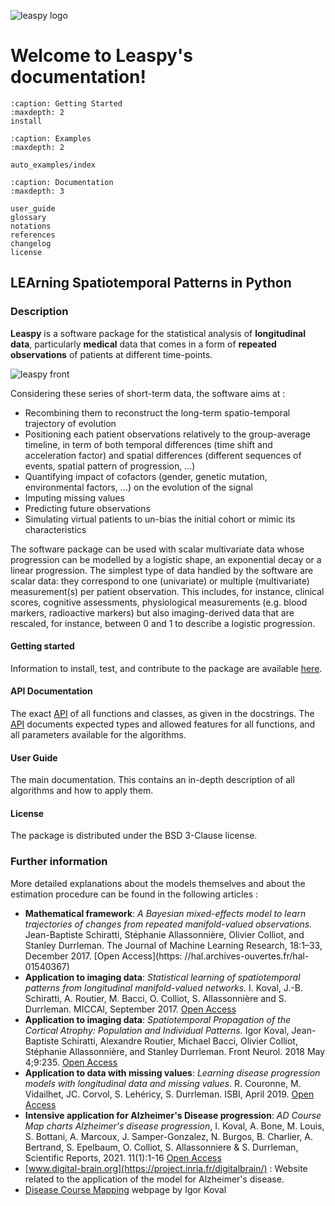 
![leaspy logo](./_static/images/leaspy_logo.png)

# Welcome to Leaspy's documentation!

```{toctree}
:caption: Getting Started
:maxdepth: 2
install
```

```{toctree}
:caption: Examples
:maxdepth: 2

auto_examples/index

```

```{toctree}
:caption: Documentation
:maxdepth: 3

user_guide
glossary
notations
references
changelog
license
```


## LEArning Spatiotemporal Patterns in Python

### Description

**Leaspy** is a software package for the statistical analysis of **longitudinal data**, particularly **medical** data that comes in a form of **repeated observations** of patients at different time-points.

![leaspy front](./_static/images/leaspy_front.png)

Considering these series of short-term data, the software aims at :

- Recombining them to reconstruct the long-term spatio-temporal trajectory of evolution
- Positioning each patient observations relatively to the group-average timeline, in term of both temporal differences (time shift and acceleration factor) and spatial differences (different sequences of events, spatial pattern of progression, ...)
- Quantifying impact of cofactors (gender, genetic mutation, environmental factors, ...) on the evolution of the signal
- Imputing missing values
- Predicting future observations
- Simulating virtual patients to un-bias the initial cohort or mimic its characteristics

The software package can be used with scalar multivariate data whose progression can be modelled by a logistic shape, an exponential decay or a linear progression.
The simplest type of data handled by the software are scalar data: they correspond to one (univariate) or multiple (multivariate) measurement(s) per patient observation.
This includes, for instance, clinical scores, cognitive assessments, physiological measurements (e.g. blood markers, radioactive markers) but also imaging-derived data that are rescaled, for instance, between 0 and 1 to describe a logistic progression.

#### Getting started

Information to install, test, and contribute to the package are available [here](./nutshell.md).

#### API Documentation

The exact [API](./glossary.md#api) of all functions and classes, as given in the docstrings.
The [API](./glossary.md#api) documents expected types and allowed features for all functions, and all parameters available for the algorithms.

#### User Guide

The main documentation. This contains an in-depth description of all algorithms and how to apply them.

#### License

The package is distributed under the BSD 3-Clause license.

### Further information

More detailed explanations about the models themselves and about the estimation procedure can be found in the following articles :

- **Mathematical framework**: *A Bayesian mixed-effects model to learn trajectories of changes from repeated manifold-valued observations.* Jean-Baptiste Schiratti, Stéphanie Allassonnière, Olivier Colliot, and Stanley Durrleman. The Journal of Machine Learning Research, 18:1–33, December 2017. [Open Access](https: //hal.archives-ouvertes.fr/hal-01540367)
- **Application to imaging data**: *Statistical learning of spatiotemporal patterns from longitudinal manifold-valued networks.* I. Koval, J.-B. Schiratti, A. Routier, M. Bacci, O. Colliot, S. Allassonnière and S. Durrleman. MICCAI, September 2017. [Open Access](https://hal.archives-ouvertes.fr/hal-01540828)
- **Application to imaging data**: *Spatiotemporal Propagation of the Cortical Atrophy: Population and Individual Patterns.* Igor Koval, Jean-Baptiste Schiratti, Alexandre Routier, Michael Bacci, Olivier Colliot, Stéphanie Allassonnière, and Stanley Durrleman. Front Neurol. 2018 May 4;9:235. [Open Access](https://hal.inria.fr/hal-01910400)
- **Application to data with missing values**: *Learning disease progression models with longitudinal data and missing values*. R. Couronne, M. Vidailhet, JC. Corvol, S. Lehéricy, S. Durrleman. ISBI, April 2019. [Open Access](https://hal.archives-ouvertes.fr/hal-02091571)
- **Intensive application for Alzheimer's Disease progression**: *AD Course Map charts Alzheimer's disease progression*, I. Koval, A. Bone, M. Louis, S. Bottani, A. Marcoux, J. Samper-Gonzalez, N. Burgos, B. Charlier, A. Bertrand, S. Epelbaum, O. Colliot, S. Allassonniere & S. Durrleman, Scientific Reports, 2021. 11(1):1-16 [Open Access](https://hal.inria.fr/hal-01964821)
- [www.digital-brain.org](https://project.inria.fr/digitalbrain/) : Website related to the application of the model for Alzheimer's disease.
- [Disease Course Mapping](https://disease-progression-modelling.github.io/pages/models/disease_course_mapping.html) webpage by Igor Koval

